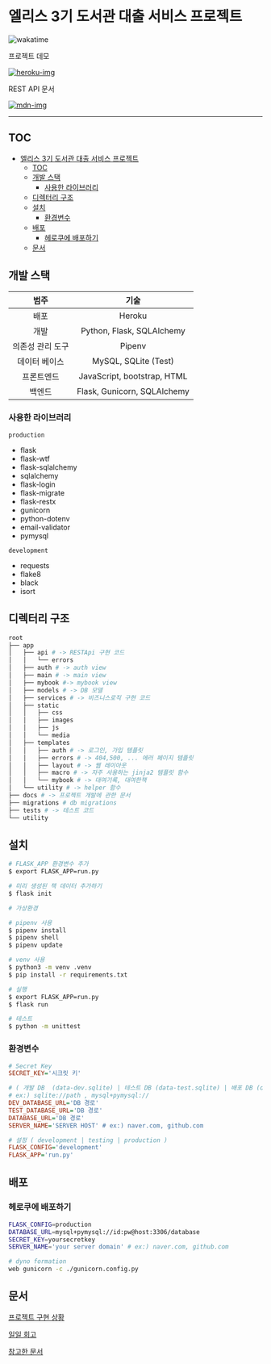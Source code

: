 # 엘리스 3기 도서관 대출 서비스 프로젝트

![wakatime](https://wakatime.com/badge/user/a1389358-644f-4cbf-80e6-9eeb4261e9f2/project/bf9ae3d9-8a78-45ad-91f8-b7a20afc568b.svg?style=for-the-badge)

프로젝트 데모

[![heroku-img](https://img.shields.io/badge/-HEROKU-430098?logo=Heroku&style=for-the-badge)](https://elice-book-rental.herokuapp.com)

REST API 문서

[![mdn-img](https://img.shields.io/badge/-REST_API_DOCS-000000?logo=MDN-Web-Docs&style=for-the-badge)](https://elice-book-rental.herokuapp.com/api)

---

## TOC

- [엘리스 3기 도서관 대출 서비스 프로젝트](#엘리스-3기-도서관-대출-서비스-프로젝트)
  - [TOC](#toc)
  - [개발 스택](#개발-스택)
    - [사용한 라이브러리](#사용한-라이브러리)
  - [디렉터리 구조](#디렉터리-구조)
  - [설치](#설치)
    - [환경변수](#환경변수)
  - [배포](#배포)
    - [헤로쿠에 배포하기](#헤로쿠에-배포하기)
  - [문서](#문서)

## 개발 스택

|       범주       |            기술             |
| :--------------: | :-------------------------: |
|       배포       |           Heroku            |
|       개발       |  Python, Flask, SQLAlchemy  |
| 의존성 관리 도구 |           Pipenv            |
|  데이터 베이스   |    MySQL, SQLite (Test)     |
|    프론트엔드    | JavaScript, bootstrap, HTML |
|      백엔드      | Flask, Gunicorn, SQLAlchemy |

### 사용한 라이브러리

`production`

- flask
- flask-wtf
- flask-sqlalchemy
- sqlalchemy
- flask-login
- flask-migrate
- flask-restx
- gunicorn
- python-dotenv
- email-validator
- pymysql

`development`

- requests
- flake8
- black
- isort

## 디렉터리 구조

```zsh
root
├── app
│   ├── api # -> RESTApi 구현 코드
│   │   └── errors
│   ├── auth # -> auth view
│   ├── main # -> main view
│   ├── mybook #-> mybook view
│   ├── models # -> DB 모델
│   ├── services # -> 비즈니스로직 구현 코드
│   ├── static
│   │   ├── css
│   │   ├── images
│   │   ├── js
│   │   └── media
│   ├── templates
│   │   ├── auth # -> 로그인, 가입 템플릿
│   │   ├── errors # -> 404,500, ... 에러 페이지 템플릿
│   │   ├── layout # -> 웹 레이아웃
│   │   ├── macro # -> 자주 사용하는 jinja2 템플릿 함수
│   │   └── mybook # -> 대여기록, 대여한책
│   └── utility # -> helper 함수
├── docs # -> 프로젝트 개발에 관한 문서 
├── migrations # db migrations 
├── tests # -> 테스트 코드
└── utility
```

## 설치

```zsh
# FLASK_APP 환경변수 추가
$ export FLASK_APP=run.py

# 미리 생성된 책 데이터 추가하기
$ flask init

# 가상환경

# pipenv 사용
$ pipenv install
$ pipenv shell
$ pipenv update

# venv 사용
$ python3 -m venv .venv
$ pip install -r requirements.txt

# 실행
$ export FLASK_APP=run.py
$ flask run

# 테스트
$ python -m unittest
```

### 환경변수

```ini
# Secret Key
SECRET_KEY='시크릿 키'

# ( 개발 DB  (data-dev.sqlite) | 테스트 DB (data-test.sqlite) | 배포 DB (data.sqlite) )
# ex:) sqlite://path , mysql+pymysql://
DEV_DATABASE_URL='DB 경로'
TEST_DATABASE_URL='DB 경로'
DATABASE_URL='DB 경로'
SERVER_NAME='SERVER HOST' # ex:) naver.com, github.com

# 설정 ( development | testing | production )
FLASK_CONFIG='development'
FLASK_APP='run.py'
```

## 배포

### 헤로쿠에 배포하기

```zsh
FLASK_CONFIG=production
DATABASE_URL=mysql+pymysql://id:pw@host:3306/database
SECRET_KEY=yoursecretkey
SERVER_NAME='your server domain' # ex:) naver.com, github.com

# dyno formation
web gunicorn -c ./gunicorn.config.py
```

## 문서

[프로젝트 구현 상황](/docs/todo.md)

[일일 회고](/docs/review.md)

[참고한 문서](/docs/reference.md)
